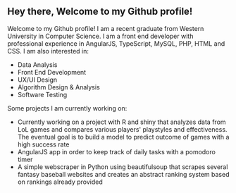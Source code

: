 ## Hey there, Welcome to my Github profile!

Welcome to my Github profile! I am a recent graduate from Western University in Computer Science. I am a front end developer with professional experience in AngularJS, TypeScript, MySQL, PHP, HTML and CSS. I am also interested in:

- Data Analysis
- Front End Development
- UX/UI Design
- Algorithm Design & Analysis
- Software Testing

Some projects I am currently working on: 

- Currently working on a project with R and shiny that analyzes data from LoL games and compares various players' playstyles and effectiveness. The eventual goal is to build a model to predict outcome of games with a high success rate
- AngularJS app in order to keep track of daily tasks with a pomodoro timer
- A simple webscraper in Python using beautifulsoup that scrapes several fantasy baseball websites and creates an abstract ranking system based on rankings already provided

